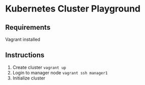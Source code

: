 Kubernetes Cluster Playground
=======================

## Requirements

Vagrant installed

## Instructions

1. Create cluster `vagrant up`
2. Login to manager node `vagrant ssh manager1`
3. Initialize cluster